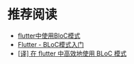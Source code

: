 
# 推荐阅读
 - [flutter中使用BloC模式](https://cloud.tencent.com/developer/article/1345645)
 - [Flutter - BLoC模式入门](https://juejin.im/post/6844904183204691982)
 - [[译] 在 flutter 中高效地使用 BLoC 模式](https://juejin.im/post/6844903860591394830)
